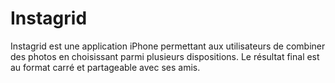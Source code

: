 # Instagrid

Instagrid est une application iPhone permettant aux utilisateurs de combiner des photos en choisissant parmi plusieurs dispositions. Le résultat final est au format carré et partageable avec ses amis.
